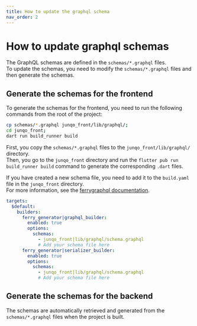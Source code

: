 ```yaml
---
title: How to update the graphql schema
nav_order: 2
---
```


# How to update graphql schemas

The GraphQL schemas are defined in the `schemas/*.graphql` files.  
To update the schemas, you need to modify the `schemas/*.graphql` files and then generate the schemas.  

## Generate the schemas for the frontend

To generate the schemas for the frontend, you need to run the following commands from the root of the project:  

```bash
cp schemas/*.graphql junqo_front/lib/graphql/;
cd junqo_front;
dart run build_runner build
```

First, you copy the `schemas/*.graphql` files to the `junqo_front/lib/graphql/` directory.  
Then, you go to the `junqo_front` directory and run the `flutter pub run build_runner build` command to generate the corresponding `.dart` files.  

If you have created a new schema file, you need to add it to the `build.yaml` file in the `junqo_front` directory.  
For more information, see the [ferrygraphql documentation](https://ferrygraphql.com/docs/codegen#multiple-schemas).

```yaml
targets:
  $default:
    builders:
      ferry_generator|graphql_builder:
        enabled: true
        options:
          schemas:
            - junqo_front|lib/graphql/schema.graphql
            # Add your schema file here
      ferry_generator|serializer_builder:
        enabled: true
        options:
          schemas:
            - junqo_front|lib/graphql/schema.graphql
            # Add your schema file here
```

## Generate the schemas for the backend

The schemas are automatically retrieved and generated from the `schemas/*.graphql` files when the project is built.
